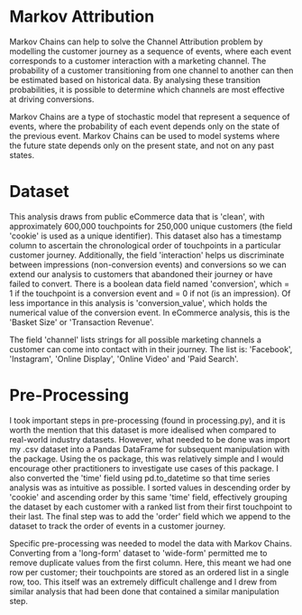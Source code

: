 # Markov Attribution
Markov Chains can help to solve the Channel Attribution problem by modelling the customer journey as a sequence of events, where each event corresponds to a customer interaction with a marketing channel. The probability of a customer transitioning from one channel to another can then be estimated based on historical data. By analysing these transition probabilities, it is possible to determine which channels are most effective at driving conversions.

Markov Chains are a type of stochastic model that represent a sequence of events, where the probability of each event depends only on the state of the previous event. Markov Chains can be used to model systems where the future state depends only on the present state, and not on any past states.

# Dataset

This analysis draws from public eCommerce data that is 'clean', with approximately 600,000 touchpoints for 250,000 unique customers (the field 'cookie' is used as a unique identifier). This dataset also has a timestamp column to ascertain the chronological order of touchpoints in a particular customer journey.
Additionally, the field 'interaction' helps us discriminate between impressions (non-conversion events) and conversions so we can extend our analysis to customers that abandoned their journey or have failed to convert. There is a boolean data field named 'conversion', which = 1 if the touchpoint is a conversion event and = 0 if not (is an impression). Of less importance in this analysis is 'conversion_value', which holds the numerical value of the conversion event. In eCommerce analysis, this is the 'Basket Size' or 'Transaction Revenue'.

The field 'channel' lists strings for all possible marketing channels a customer can come into contact with in their journey. The list is: 'Facebook', 'Instagram', 'Online Display', 'Online Video' and 'Paid Search'. 

# Pre-Processing

I took important steps in pre-processing (found in processing.py), and it is worth the mention that this dataset is more idealised when compared to real-world industry datasets. However, what needed to be done was import my .csv dataset into a Pandas DataFrame for subsequent manipulation with the package. Using the os package, this was relatively simple and I would encourage other practitioners to investigate use cases of this package. I also converted the 'time' field using pd.to_datetime so that time series analysis was as intuitive as possible. I sorted values in descending order by 'cookie' and ascending order by this same 'time' field, effectively grouping the dataset by each customer with a ranked list from their first touchpoint to their last. The final step was to add the 'order' field which we append to the dataset to track the order of events in a customer journey.

Specific pre-processing was needed to model the data with Markov Chains. Converting from a 'long-form' dataset to 'wide-form' permitted me to remove duplicate values from the first column. Here, this meant we had one row per customer; their touchpoints are stored as an ordered list in a single row, too. This itself was an extremely difficult challenge and I drew from similar analysis that had been done that contained a similar manipulation step.
